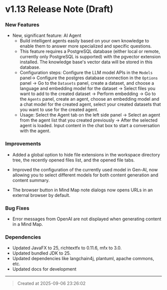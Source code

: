 # v1.13 Release Note (Draft)

### New Features

* New, significant feature: AI Agent
	* Build intelligent agents easily based on your own knowledge to enable them to answer more specialized and specific questions.
	* This feature requires a PostgreSQL database (either local or remote, currently only PostgreSQL is supported) with the pgvector extension installed. The knowledge base's vector data will be stored in this database.
	* Configuration steps: Configure the LLM model APIs in the `Models` panel-> Configure the postgres database connection in the `Options` panel -> Go to the `Datasets` panel, create a dataset, and choose a language and embedding model for the dataset -> Select files you want to add to the created dataset -> Perform embedding -> Go to the `Agents` panel, create an agent, choose an embedding model and a chat model for the created agent, select your created datasets that you want to use for the created agent.
	* Usage: Select the Agent tab on the left side panel -> Select an agent from the agent list that you created  previously -> After the selected agent is loaded. Input content in the chat box to start a conversation with the agent.

### Improvements

* Added a global option to hide file extensions in the workspace directory tree, the recently opened files list, and the opened file tabs.

* Improved the configuration of the currently used model in Gen-AI, now allowing you to select different models for both content generation and content summary.

* The browser button in Mind Map note dialogs now opens URLs in an external browser by default.

### Bug Fixes

* Error messages from OpenAI are not displayed when generating content in a Mind Map. 

### Dependencies

* Updated JavaFX to 25, richtextfx to 0.11.6, mfx to 3.0.
* Updated bundled JDK to 25.
* Updated dependencies like langchain4j, plantuml, apache commons, etc. 
* Updated docs for development 


---
> Created at 2025-09-06 23:26:02
